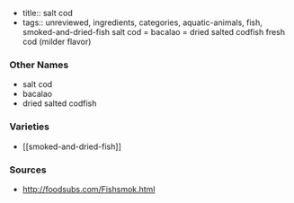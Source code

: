 - title:: salt cod
- tags:: unreviewed, ingredients, categories, aquatic-animals, fish, smoked-and-dried-fish
salt cod = bacalao = dried salted codfish fresh cod (milder flavor)

### Other Names

* salt cod
* bacalao
* dried salted codfish

### Varieties

* [[smoked-and-dried-fish]]

### Sources
* http://foodsubs.com/Fishsmok.html
